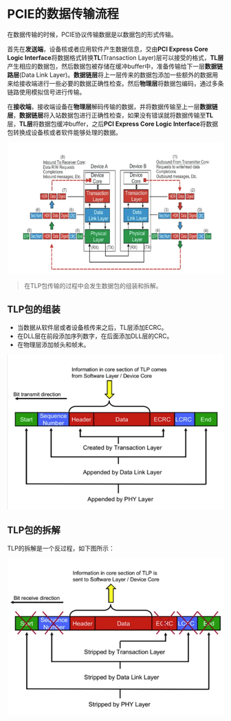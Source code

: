 # PCIE的数据传输流程
在数据传输的时候，PCIE协议传输数据是以数据包的形式传输。

首先在**发送端**，设备核或者应用软件产生数据信息，交由**PCI Express Core Logic Interface**将数据格式转换**TL**(Transaction Layer)层可以接受的格式，**TL层**产生相应的数据包，然后数据包被存储在缓冲buffer中，准备传输给下一层**数据链路层**(Data Link Layer)。**数据链层**将上一层传来的数据包添加一些额外的数据用来给接收端进行一些必要的数据正确性检查。然后**物理层**将数据包编码，通过多条链路使用模拟信号进行传输。

在**接收端**，接收端设备在**物理层**解码传输的数据，并将数据传输至上一层**数据链层**，**数据链层**将入站数据包进行正确性检查，如果没有错误就将数据传输至**TL**层，**TL层**将数据包缓冲buffer，之后**PCI Express Core Logic Interface**将数据包转换成设备核或者软件能够处理的数据。

![PCIE数据包的处理](./image/pcie%E6%95%B0%E6%8D%AE%E5%8C%85%E7%9A%84%E5%A4%84%E7%90%86%E8%BF%87%E7%A8%8B.png "PCIE数据包的处理")

>在TLP包传输的过程中会发生数据包的组装和拆解。
## TLP包的组装
- 当数据从软件层或者设备核传来之后，TL层添加ECRC。
- 在DLL层在前段添加序列数字，在后面添加DLL层的CRC。
- 在物理层添加帧头和帧末。
  
![TLP组包](./image/TLP%E7%BB%84%E5%8C%85.png "TLP组包")

## TLP包的拆解
TLP的拆解是一个反过程，如下图所示：

![TLP拆包](./image/TLP%E6%8B%86%E5%8C%85.png "TLP拆包")



